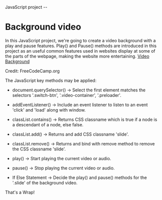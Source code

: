 JavaScript project --

# Background video
In this JavaScript project, we're going to create a video background with a play and pause features. Play() and Pause() methods are introduced in this project as an useful common features used in websites display at some of the parts of the webpage, making the website more entertaining. [Video Background](https://carson3377.github.io/Background-video/video.html)

Credit: FreeCodeCamp.org

The JavaScript key methods may be applied:

- document.querySelector()
-> Select the first element matches the selectors '.switch-btn', '.video-container', '.preloader'.


- addEventListener()
-> Include an event listener to listen to an event 'click' and 'load' along with window.


- classList.contains()
-> Returns CSS classname which is true if a node is a descendant of a node, else false.


- classList.add()
-> Returns and add CSS classname 'slide'.


- classList.remove()
-> Returns and bind with remove method to remove the CSS classname 'slide'.


- play()
-> Start playing the current video or audio.


- pause()
-> Stop playing the current video or audio.


- If Else Statement
-> Decide the play() and pause() methods for the '.slide' of the background video.



That's a Wrap!
